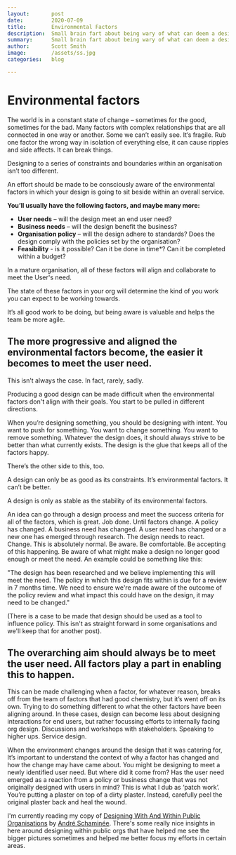 ```yaml
---
layout:       post
date:         2020-07-09
title:        Environmental Factors
description:  Small brain fart about being wary of what can deem a design no longe good enough
summary:      Small brain fart about being wary of what can deem a design no longe good enough
author:       Scott Smith
image:        /assets/ss.jpg
categories:   blog

---
```



<!-- layout: post
title: "Environmental factors"
description: "Small brain fart about being wary of what can deem a design no longe good enough"
date: 2020-07-09
image: "/assets/ss.jpg"
-->

<h1><span>Environmental factors</span></h1>

<p>The world is in a constant state of change – sometimes for the good, sometimes for the bad. Many factors with complex relationships that are all connected in one way or another. Some we can’t easily see. It’s fragile. Rub one factor the wrong way in isolation of everything else, it can cause ripples and side affects. It can break things.<p>

<p>Designing to a series of constraints and boundaries within an organisation isn’t too different.</p>

<p>An effort should be made to be consciously aware of the environmental factors in which your design is going to sit beside within an overall service.</p>

<p><strong>You’ll usually have the following factors, and maybe many more:</strong><p>
<ul>
  <li><strong>User needs</strong> – will the design meet an end user need?</li>
  <li><strong>Business needs</strong> – will the design benefit the business?</li>
  <li><strong>Organisation policy</strong> – will the design adhere to standards? Does the design comply with the policies set by the organisation?</li>
  <li><strong>Feasibility</strong> - is it possible? Can it be done in time*? Can it be completed within a budget?</li>
</ul>

<p>In a mature organisation, all of these factors will align and collaborate to meet the User's need.</p>

<p>The state of these factors in your org will determine the kind of you work you can expect to be working towards.</p>

<p>It’s all good work to be doing, but being aware is valuable and helps the team be more agile.</p>

<h2>The more progressive and aligned the environmental factors become, the easier it becomes to meet the user need.</h2>

<p>This isn’t always the case. In fact, rarely, sadly.</p>

<p>Producing a good design can be made difficult when the environmental factors don't align with their goals. You start to be pulled in different directions.</p>

<p>When you’re designing something, you should be designing with intent. You want to push for something. You want to change something. You want to remove something. Whatever the design does, it should always strive to be better than what currently exists. The design is the glue that keeps all of the factors happy.</p>

<p>There’s the other side to this, too.</p>

<p>A design can only be as good as its constraints. It’s environmental factors. It can’t be better.</p>

<p>A design is only as stable as the stability of its environmental factors.</p>

<p>An idea can go through a design process and meet the success criteria for all of the factors, which is great. Job done. Until factors change. A policy has changed. A business need has changed. A user need has changed or a new one has emerged through research. The design needs to react. <span>Change</span>. This is absolutely normal. Be aware. Be comfortable. Be accepting of this happening. Be aware of what might make a design no longer good enough or meet the need. An example could be something like this:</p>

<p>"The design has been researched and we believe implementing this will meet the need. The policy in which this design fits within is due for a review in 7 months time. We need to ensure we're made aware of the outcome of the policy review and what impact this could have on the design, it may need to be changed."</p>

<p>(There is a case to be made that design should be used as a tool to influence policy. This isn't as straight forward in some organisations and we'll keep that for another post).</p>

<h2>The overarching aim should always be to meet the user need. All factors play a part in enabling this to happen.</h2>

<p>This can be made challenging when a factor, for whatever reason, breaks off from the team of factors that had good chemistry, but it’s went off on its own. Trying to do something different to what the other factors have been aligning around. In these cases, design can become less about designing interactions for end users, but rather focussing efforts to internally facing org design. Discussions and workshops with stakeholders. Speaking to higher ups. Service design.</p>

<p>When the environment changes around the design that it was catering for, It’s important to understand the context of why a factor has changed and how the change may have came about. You might be designing to meet a newly identified user need. But where did it come from? Has the user need emerged as a reaction from a policy or business change that was not originally designed with users in mind? This is what I dub as ‘patch work’. You’re putting a plaster on top of a dirty plaster. Instead, carefully peel the original plaster back and heal the wound.</p>

<p>I'm currently reading my copy of <a href="https://www.counter-print.co.uk/products/designing-with-and-within-public-organizations?_pos=1&_sid=f2f9db77b&_ss=r">Designing With And Within Public Organisations</a> by <a href="https://twitter.com/aschaminee?s=20">André Schaminée</a>. There's some really nice insights in here around designing within public orgs that have helped me see the bigger pictures sometimes and helped me better focus my efforts in certain areas.</p>
